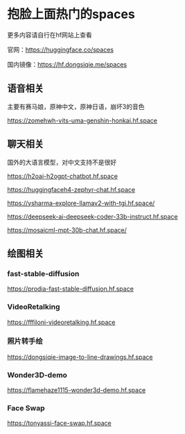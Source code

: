 # 抱脸上面热门的spaces

更多内容请自行在hf网站上查看

官网：https://huggingface.co/spaces

国内镜像：https://hf.dongsiqie.me/spaces

## 语音相关

主要有赛马娘，原神中文，原神日语，崩坏3的音色

https://zomehwh-vits-uma-genshin-honkai.hf.space

## 聊天相关

国外的大语言模型，对中文支持不是很好

https://h2oai-h2ogpt-chatbot.hf.space

https://huggingfaceh4-zephyr-chat.hf.space

https://ysharma-explore-llamav2-with-tgi.hf.space/

https://deepseek-ai-deepseek-coder-33b-instruct.hf.space

https://mosaicml-mpt-30b-chat.hf.space/

## 绘图相关

### fast-stable-diffusion

https://prodia-fast-stable-diffusion.hf.space

### VideoRetalking

https://fffiloni-videoretalking.hf.space

### 照片转手绘

https://dongsiqie-image-to-line-drawings.hf.space

### Wonder3D-demo

https://flamehaze1115-wonder3d-demo.hf.space

### Face Swap

https://tonyassi-face-swap.hf.space



